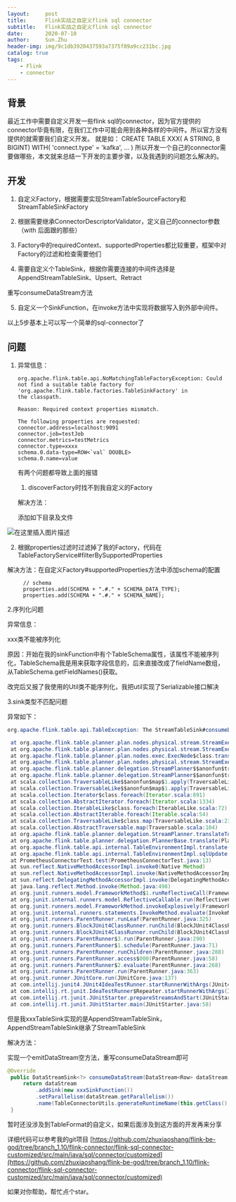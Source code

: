 ```yaml
---
layout:     post
title:      Flink实战之自定义flink sql connector
subtitle:   Flink实战之自定义flink sql connector
date:       2020-07-10
author:     Sun.Zhu
header-img: img/9c1db3920437593a7375f89a9cc231bc.jpg
catalog: true
tags:
    - Flink
    - connector
---
```


## 背景
最近工作中需要自定义开发一些flink sql的connector，因为官方提供的connector毕竟有限，在我们工作中可能会用到各种各样的中间件。所以官方没有提供的就需要我们自定义开发。
就是如：
CREATE TABLE XXX(
		A STRING,
		B BIGINT)
		WITH(
		'connect.type' = 'kafka',
		...
		)
所以开发一个自己的connector需要做哪些，本文就来总结一下开发的主要步骤，以及我遇到的问题怎么解决的。
## 开发
1. 自定义Factory，根据需要实现StreamTableSourceFactory和StreamTableSinkFactory

2. 根据需要继承ConnectorDescriptorValidator，定义自己的connector参数（with 后面跟的那些）

3. Factory中的requiredContext、supportedProperties都比较重要，框架中对Factory的过滤和检查需要他们

4. 需要自定义个TableSink，根据你需要连接的中间件选择是AppendStreamTableSink、Upsert、Retract

重写consumeDataStream方法

5. 自定义一个SinkFunction，在invoke方法中实现将数据写入到外部中间件。

以上5步基本上可以写一个简单的sql-connector了
## 问题
1. 异常信息：

   ```
   org.apache.flink.table.api.NoMatchingTableFactoryException: Could not find a suitable table factory for 'org.apache.flink.table.factories.TableSinkFactory' in
   the classpath.
   
   Reason: Required context properties mismatch.
   
   The following properties are requested:
   connector.address=localhost:9091
   connector.job=testJob
   connector.metrics=testMetrics
   connector.type=xxxx
   schema.0.data-type=ROW<`val` DOUBLE>
   schema.0.name=value
   ```

   有两个问题都导致上面的报错

   1) discoverFactory时找不到我自定义的Factory

   解决方法：

   添加如下目录及文件

  ![在这里插入图片描述](https://img-blog.csdnimg.cn/20200711004116684.png?x-oss-process=image/watermark,type_ZmFuZ3poZW5naGVpdGk,shadow_10,text_aHR0cHM6Ly9ibG9nLmNzZG4ubmV0L3dlaXhpbl80MTYwODA2Ng==,size_16,color_FFFFFF,t_70)

   2) 根据properties过滤时过滤掉了我的Factory，代码在TableFactoryService#filterBySupportedProperties

   ​	解决方法：在自定义Factory#supportedProperties方法中添加schema的配置

   ```
   		// schema
   		properties.add(SCHEMA + ".#." + SCHEMA_DATA_TYPE);
   		properties.add(SCHEMA + ".#." + SCHEMA_NAME);
   ```

   

   2.序列化问题

   异常信息：

   xxx类不能被序列化

   原因：开始在我的sinkFunction中有个TableSchema属性，该属性不能被序列化，TableSchema我是用来获取字段信息的，后来直接改成了fieldName数组，从TableSchema.getFieldNames()获取。

   改完后又报了我使用的Util类不能序列化，我把util实现了Serializable接口解决

   3.sink类型不匹配问题

   异常如下：

   ```java
   org.apache.flink.table.api.TableException: The StreamTableSink#consumeDataStream(DataStream) must be implemented and return the sink transformation DataStreamSink. However, org.apache.flink.connector.prometheus.xxxTableSink doesn't implement this method.
   
   	at org.apache.flink.table.planner.plan.nodes.physical.stream.StreamExecSink.translateToPlanInternal(StreamExecSink.scala:142)
   	at org.apache.flink.table.planner.plan.nodes.physical.stream.StreamExecSink.translateToPlanInternal(StreamExecSink.scala:48)
   	at org.apache.flink.table.planner.plan.nodes.exec.ExecNode$class.translateToPlan(ExecNode.scala:58)
   	at org.apache.flink.table.planner.plan.nodes.physical.stream.StreamExecSink.translateToPlan(StreamExecSink.scala:48)
   	at org.apache.flink.table.planner.delegation.StreamPlanner$$anonfun$translateToPlan$1.apply(StreamPlanner.scala:60)
   	at org.apache.flink.table.planner.delegation.StreamPlanner$$anonfun$translateToPlan$1.apply(StreamPlanner.scala:59)
   	at scala.collection.TraversableLike$$anonfun$map$1.apply(TraversableLike.scala:234)
   	at scala.collection.TraversableLike$$anonfun$map$1.apply(TraversableLike.scala:234)
   	at scala.collection.Iterator$class.foreach(Iterator.scala:891)
   	at scala.collection.AbstractIterator.foreach(Iterator.scala:1334)
   	at scala.collection.IterableLike$class.foreach(IterableLike.scala:72)
   	at scala.collection.AbstractIterable.foreach(Iterable.scala:54)
   	at scala.collection.TraversableLike$class.map(TraversableLike.scala:234)
   	at scala.collection.AbstractTraversable.map(Traversable.scala:104)
   	at org.apache.flink.table.planner.delegation.StreamPlanner.translateToPlan(StreamPlanner.scala:59)
   	at org.apache.flink.table.planner.delegation.PlannerBase.translate(PlannerBase.scala:153)
   	at org.apache.flink.table.api.internal.TableEnvironmentImpl.translate(TableEnvironmentImpl.java:682)
   	at org.apache.flink.table.api.internal.TableEnvironmentImpl.sqlUpdate(TableEnvironmentImpl.java:495)
   	at PrometheusConnectorTest.test(PrometheusConnectorTest.java:13)
   	at sun.reflect.NativeMethodAccessorImpl.invoke0(Native Method)
   	at sun.reflect.NativeMethodAccessorImpl.invoke(NativeMethodAccessorImpl.java:62)
   	at sun.reflect.DelegatingMethodAccessorImpl.invoke(DelegatingMethodAccessorImpl.java:43)
   	at java.lang.reflect.Method.invoke(Method.java:498)
   	at org.junit.runners.model.FrameworkMethod$1.runReflectiveCall(FrameworkMethod.java:50)
   	at org.junit.internal.runners.model.ReflectiveCallable.run(ReflectiveCallable.java:12)
   	at org.junit.runners.model.FrameworkMethod.invokeExplosively(FrameworkMethod.java:47)
   	at org.junit.internal.runners.statements.InvokeMethod.evaluate(InvokeMethod.java:17)
   	at org.junit.runners.ParentRunner.runLeaf(ParentRunner.java:325)
   	at org.junit.runners.BlockJUnit4ClassRunner.runChild(BlockJUnit4ClassRunner.java:78)
   	at org.junit.runners.BlockJUnit4ClassRunner.runChild(BlockJUnit4ClassRunner.java:57)
   	at org.junit.runners.ParentRunner$3.run(ParentRunner.java:290)
   	at org.junit.runners.ParentRunner$1.schedule(ParentRunner.java:71)
   	at org.junit.runners.ParentRunner.runChildren(ParentRunner.java:288)
   	at org.junit.runners.ParentRunner.access$000(ParentRunner.java:58)
   	at org.junit.runners.ParentRunner$2.evaluate(ParentRunner.java:268)
   	at org.junit.runners.ParentRunner.run(ParentRunner.java:363)
   	at org.junit.runner.JUnitCore.run(JUnitCore.java:137)
   	at com.intellij.junit4.JUnit4IdeaTestRunner.startRunnerWithArgs(JUnit4IdeaTestRunner.java:68)
   	at com.intellij.rt.junit.IdeaTestRunner$Repeater.startRunnerWithArgs(IdeaTestRunner.java:33)
   	at com.intellij.rt.junit.JUnitStarter.prepareStreamsAndStart(JUnitStarter.java:230)
   	at com.intellij.rt.junit.JUnitStarter.main(JUnitStarter.java:58)
   ```

   但是我xxxTableSink实现的是AppendStreamTableSink，AppendStreamTableSink继承了StreamTableSink

   解决方法：

   实现一个emitDataStream空方法，重写consumeDataStream即可

   ```java
   @Override
   	public DataStreamSink<?> consumeDataStream(DataStream<Row> dataStream) {
   		return dataStream
   			.addSink(new xxxSinkFunction())
   			.setParallelism(dataStream.getParallelism())
   			.name(TableConnectorUtils.generateRuntimeName(this.getClass(), getFieldNames()));
   	}
   ```
暂时还没涉及到TableFormat的自定义，如果后面涉及到这方面的开发再来分享
   

详细代码可以参考我的git项目
[https://github.com/zhuxiaoshang/flink-be-god/tree/branch_1.10/flink-connector/flink-sql-connector-customized/src/main/java/sql/connector/customized](https://github.com/zhuxiaoshang/flink-be-god/tree/branch_1.10/flink-connector/flink-sql-connector-customized/src/main/java/sql/connector/customized)

如果对你帮助，帮忙点个star。
